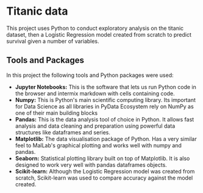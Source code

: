 # Titanic data
This project uses Python to conduct exploratory analysis on the titanic dataset, then a Logistic Regression model created from scratch to predict survival given 
a number of variables.


## Tools and Packages

In this project the following tools and Python packages were used:
* **Jupyter Notebooks:** This is the software that lets us run Python code in the browser and intermix markdown with cells containing code.
* **Numpy:** This is Python's main scientific computing library. Its important for Data Science as all libraries in PyData Ecosystem rely on NumPy as one of their main building blocks
* **Pandas:** This is the data analysis tool of choice in Python. It allows fast analysis and data cleaning and preparation using powerful data structures like dataframes and series.
* **Matplotlib:** The data visualisation package of Python. Has a very similar feel to MalLab's graphical plotting and works well with numpy and pandas.
* **Seaborn:**  Statistical plotting library built on top of Matplotlib. It is also designed to work very well with pandas dataframes objects.
* **Scikit-learn:** Although the Logistic Regression model was created from scratch, Scikit-learn was used to compare accuracy against the model created. 
